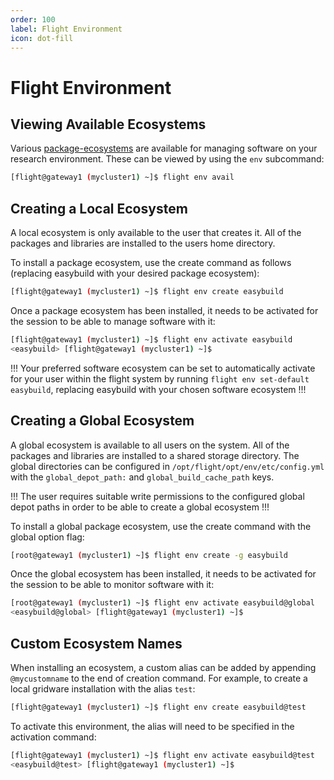 ```yaml
---
order: 100
label: Flight Environment
icon: dot-fill
---
```



# Flight Environment


## Viewing Available Ecosystems

Various [package-ecosystems](/ecosystems/package_ecosystems/#package-ecosystems) are available for managing software on your research environment. These can be viewed by using the `env` subcommand:



```bash
[flight@gateway1 (mycluster1) ~]$ flight env avail
```

## Creating a Local Ecosystem

A local ecosystem is only available to the user that creates it. All of the packages and libraries are installed to the users home directory.

To install a package ecosystem, use the create command as follows (replacing easybuild with your desired package ecosystem):

```bash
[flight@gateway1 (mycluster1) ~]$ flight env create easybuild
```

Once a package ecosystem has been installed, it needs to be activated for the session to be able to manage software with it:

```bash
[flight@gateway1 (mycluster1) ~]$ flight env activate easybuild
<easybuild> [flight@gateway1 (mycluster1) ~]$
```
!!!
Your preferred software ecosystem can be set to automatically activate for your user within the flight system by running `flight env set-default easybuild`, replacing easybuild with your chosen software ecosystem
!!!

## Creating a Global Ecosystem

A global ecosystem is available to all users on the system. All of the packages and libraries are installed to a shared storage directory. The global directories can be configured in ``/opt/flight/opt/env/etc/config.yml`` with the `global_depot_path:` and ``global_build_cache_path`` keys.

!!!
The user requires suitable write permissions to the configured global depot paths in order to be able to create a global ecosystem
!!!

To install a global package ecosystem, use the create command with the global option flag:

```bash
[root@gateway1 (mycluster1) ~]$ flight env create -g easybuild
```

Once the global ecosystem has been installed, it needs to be activated for the session to be able to monitor software with it:

```bash
[root@gateway1 (mycluster1) ~]$ flight env activate easybuild@global
<easybuild@global> [flight@gateway1 (mycluster1) ~]$
```

## Custom Ecosystem Names


When installing an ecosystem, a custom alias can be added by appending ``@mycustomname`` to the end of creation command. For example, to create a local gridware installation with the alias `test`:

```bash
[flight@gateway1 (mycluster1) ~]$ flight env create easybuild@test
```

To activate this environment, the alias will need to be specified in the activation command:

```bash
[flight@gateway1 (mycluster1) ~]$ flight env activate easybuild@test
<easybuild@test> [flight@gateway1 (mycluster1) ~]$
```
